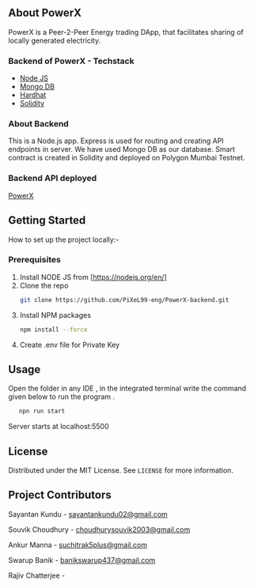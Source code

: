 ## About PowerX

PowerX is a Peer-2-Peer Energy trading DApp, that facilitates sharing of locally generated electricity.

### Backend of PowerX - Techstack

* [Node JS](https://nodejs.org/en/)
* [Mongo DB](https://www.mongodb.com/)
* [Hardhat](https://hardhat.org/)
* [Solidity](https://soliditylang.org/)

### About Backend

This is a Node.js app. Express is used for routing and creating API endpoints in server. We have used Mongo DB as our database. 
Smart contract is created in Solidity and deployed on Polygon Mumbai Testnet.

### Backend API deployed

[PowerX](https://powerx-backend.onrender.com)

## Getting Started

How to set up the project locally:-

### Prerequisites

1. Install NODE JS from [https://nodejs.org/en/] 
2. Clone the repo
   ```sh
   git clone https://github.com/PiXeL99-eng/PowerX-backend.git
   ```
3. Install NPM packages
   ```sh
   npm install --force
   ```
4. Create .env file for Private Key

## Usage

Open the folder in any IDE , in the integrated terminal write the command given below to run the program . 
```sh
   npn run start
   ```
Server starts at localhost:5500 


## License

Distributed under the MIT License. See `LICENSE` for more information.


## Project Contributors

Sayantan Kundu - sayantankundu02@gmail.com

Souvik Choudhury - choudhurysouvik2003@gmail.com 

Ankur Manna - suchitrak5plus@gmail.com 

Swarup Banik - banikswarup437@gmail.com

Rajiv Chatterjee - 
